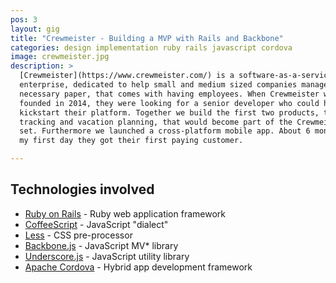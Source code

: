 ```yaml
---
pos: 3
layout: gig
title: "Crewmeister - Building a MVP with Rails and Backbone"
categories: design implementation ruby rails javascript cordova
image: crewmeister.jpg
description: >
  [Crewmeister](https://www.crewmeister.com/) is a software-as-a-service
  enterprise, dedicated to help small and medium sized companies manage all the
  necessary paper, that comes with having employees. When Crewmeister was
  founded in 2014, they were looking for a senior developer who could help
  kickstart their platform. Together we build the first two products, time
  tracking and vacation planning, that would become part of the Crewmeister tool
  set. Furthermore we launched a cross-platform mobile app. About 6 months after
  my first day they got their first paying customer.

---
```


Technologies involved
---------------------

* [Ruby on Rails](https://www.rubyonrails.org) - Ruby web application framework
* [CoffeeScript](http://coffeescript.org/) - JavaScript "dialect"
* [Less](http://lesscss.org/) - CSS pre-processor
* [Backbone.js](http://backbonejs.org/) - JavaScript MV\* library
* [Underscore.js](http://underscorejs.org/) - JavaScript utility library
* [Apache Cordova](https://cordova.apache.org/) - Hybrid app development
  framework
